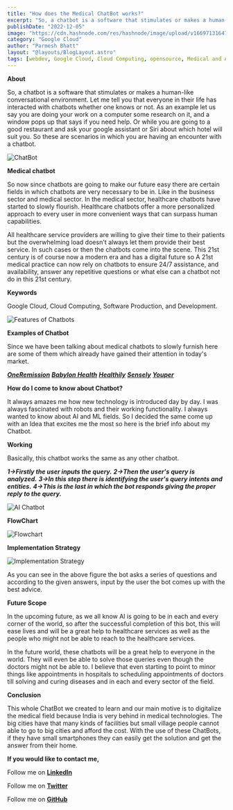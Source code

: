 ```yaml
---
title: "How does the Medical ChatBot works?"
excerpt: "So, a chatbot is a software that stimulates or makes a human-like conversational environment. Let me tell you that everyone in their life has interacted with chatbots whether one knows or not. As an example let us say you are doing your work on a computer some research on it, and a window pops up that says if you need help."
publishDate: "2022-12-05"
image: "https://cdn.hashnode.com/res/hashnode/image/upload/v1669713164708/oGb97GB3i.jpeg?w=1600&h=840&fit=crop&crop=entropy&auto=compress,format&format=webp"
category: "Google Cloud"
author: "Parmesh Bhatt"
layout: "@layouts/BlogLayout.astro"
tags: [webdev, Google Cloud, Cloud Computing, opensource, Medical and AI]
---
```


**About**

So, a chatbot is a software that stimulates or makes a human-like conversational environment. Let me tell you that everyone in their life has interacted with chatbots whether one knows or not. As an example let us say you are doing your work on a computer some research on it, and a window pops up that says if you need help. Or while you are going to a good restaurant and ask your google assistant or Siri about which hotel will suit you. So these are scenarios in which you are having an encounter with a chatbot.

![ChatBot](https://cdn.hashnode.com/res/hashnode/image/upload/v1669713267480/yzXyclPEg.png?auto=compress,format&format=webp)

**Medical chatbot**

So now since chatbots are going to make our future easy there are certain fields in which chatbots are very necessary to be in. Like in the business sector and medical sector. In the medical sector, healthcare chatbots have started to slowly flourish. Healthcare chatbots offer a more personalized approach to every user in more convenient ways that can surpass human capabilities.

All healthcare service providers are willing to give their time to their patients but the overwhelming load doesn't always let them provide their best service. In such cases or then the chatbots come into the scene. This 21st century is of course now a modern era and has a digital future so A 21st medical practice can now rely on chatbots to ensure 24/7 assistance, and availability, answer any repetitive questions or what else can a chatbot not do in this 21st century.

**Keywords**

Google Cloud, Cloud Computing, Software Production, and Development.

![Features of Chatbots](https://cdn.hashnode.com/res/hashnode/image/upload/v1669713414720/83J5jwtwa.png?auto=compress,format&format=webp)

**Examples of Chatbot**

Since we have been talking about medical chatbots to slowly furnish here are some of them which already have gained their attention in today's market.

**_[OneRemission](https://keenethics.com/project-one-remission)_**
**_[Babylon Health](https://www.babylonhealth.com/en-us)_**
**_[Healthily](https://www.livehealthily.com/)_**
**_[Sensely](https://sensely.com/)_**
**_[Youper](https://www.youper.ai/)_**

**How do I come to know about Chatbot?**

It always amazes me how new technology is introduced day by day. I was always fascinated with robots and their working functionality. I always wanted to know about AI and ML fields. So I decided the same come up with an Idea that excites me the most so here is the brief info about my Chatbot.

**Working**

Basically, this chatbot works the same as any other chatbot.

**_1->Firstly the user inputs the query._**
**_2->Then the user's query is analyzed._**
**_3->In this step there is identifying the user's query intents and entities._**
**_4->This is the last in which the bot responds giving the proper reply to the query._**

![AI Chatbot](https://cdn.hashnode.com/res/hashnode/image/upload/v1669713810402/TG6mAzZm4.png?auto=compress,format&format=webp)

**FlowChart**

![Flowchart](https://cdn.hashnode.com/res/hashnode/image/upload/v1669713946022/dgNpZlE6b.png?auto=compress,format&format=webp)

**Implementation Strategy**

![Implementation Strategy](https://cdn.hashnode.com/res/hashnode/image/upload/v1669713985469/wSUlVOx5x.png?auto=compress,format&format=webp)

As you can see in the above figure the bot asks a series of questions and according to the given answers, input by the user the bot comes up with the best advice.

**Future Scope**

In the upcoming future, as we all know AI is going to be in each and every corner of the world, so after the successful completion of this bot, this will ease lives and will be a great help to healthcare services as well as the people who might not be able to reach to the healthcare services.

In the future world, these chatbots will be a great help to everyone in the world. They will even be able to solve those queries even though the doctors might not be able to. I believe that even starting to point to minor things like appointments in hospitals to scheduling appointments of doctors till solving and curing diseases and in each and every sector of the field.

**Conclusion**

This whole ChatBot we created to learn and our main motive is to digitalize the medical field because India is very behind in medical technologies. The big cities have that many kinds of facilities but small village people cannot able to go to big cities and afford the cost. With the use of these ChatBots, if they have small smartphones they can easily get the solution and get the answer from their home.

**If you would like to contact me,**

Follow me on **[LinkedIn](https://www.linkedin.com/in/parmesh-bhatt-277971221/)**

Follow me on **[Twitter](https://twitter.com/Parmesh_119)**

Follow me on **[GitHub](https://github.com/Parmesh119)**
